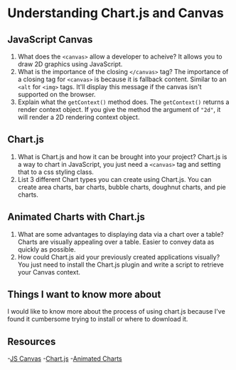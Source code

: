 # Understanding Chart.js and Canvas

## JavaScript Canvas
 
 1. What does the `<canvas>` allow a developer to acheive?
    It allows you to draw 2D graphics using JavaScript. 
 2. What is the importance of the closing `</canvas>` tag?
    The importance of a closing tag for `<canvas>` is because it is fallback content. Similar to an `<alt` for `<img>` tags. It'll display this message if the canvas isn't supported on the browser.
 3. Explain what the `getContext()` method does.
  The `getContext()` returns a render context object. If you give the method the argument of `"2d"`, it will render a 2D rendering context object. 
  
## Chart.js

1. What is Chart.js and how it can be brought into your project?
    Chart.js is a way to chart in JavaScript, you just need a `<canvas>` tag and setting that to a css styling class. 
2. List 3 different Chart types you can create using Chart.js.
  You can create area charts, bar charts, bubble charts, doughnut charts, and pie charts. 

## Animated Charts with Chart.js

1. What are some advantages to displaying data via a chart over a table?
  Charts are visually appealing over a table. Easier to convey data as quickly as possible. 
2. How could Chart.js aid your previously created applications visually?
  You just need to install the Chart.js plugin and write a script to retrieve your Canvas context. 
  
## Things I want to know more about 
I would like to know more about the process of using chart.js because I've found it cumbersome trying to install or where to download it. 

## Resources
-[JS Canvas](https://www.javascripttutorial.net/web-apis/javascript-canvas/)
-[Chart.js](https://www.chartjs.org/docs/latest/)
-[Animated Charts](https://www.webdesignerdepot.com/2013/11/easily-create-stunning-animated-charts-with-chart-js/)
